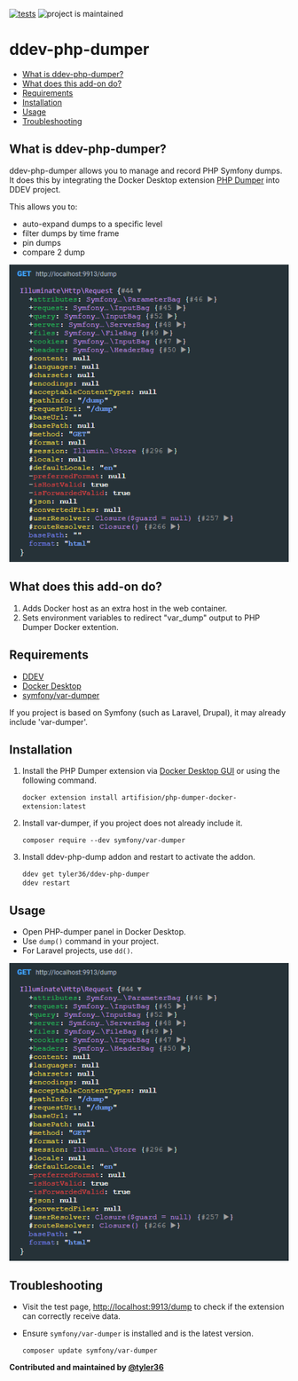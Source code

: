 [![tests](https://github.com/ddev/ddev-addon-template/actions/workflows/tests.yml/badge.svg)](https://github.com/ddev/ddev-addon-template/actions/workflows/tests.yml) ![project is maintained](https://img.shields.io/maintenance/yes/2024.svg)

# ddev-php-dumper <!-- omit in toc -->

- [What is ddev-php-dumper?](#what-is-ddev-php-dumper)
- [What does this add-on do?](#what-does-this-add-on-do)
- [Requirements](#requirements)
- [Installation](#installation)
- [Usage](#usage)
- [Troubleshooting](#troubleshooting)

## What is ddev-php-dumper?

ddev-php-dumper allows you to manage and record PHP Symfony dumps.
It does this by integrating the Docker Desktop extension [PHP Dumper](https://github.com/artifision/php-dumper-docker-extension) into DDEV project.

This allows you to:

- auto-expand dumps to a specific level
- filter dumps by time frame
- pin dumps
- compare 2 dump

![Dump](images/php-dumper.png)

## What does this add-on do?

1. Adds Docker host as an extra host in the web container.
2. Sets environment variables to redirect "var_dump" output to PHP Dumper Docker extention.

## Requirements

- [DDEV](https://ddev.com)
- [Docker Desktop](https://www.docker.com/products/docker-desktop)
- [symfony/var-dumper](https://symfony.com/doc/current/components/var_dumper.html)

If you project is based on Symfony (such as Laravel, Drupal), it may already include 'var-dumper'.

## Installation

1. Install the PHP Dumper extension via [Docker Desktop GUI](https://docs.docker.com/desktop/extensions/marketplace/#install-an-extension) or using the following command.

    ```shell
    docker extension install artifision/php-dumper-docker-extension:latest
    ```

1. Install var-dumper, if you project does not already include it.

    ```shell
    composer require --dev symfony/var-dumper
    ```

1. Install ddev-php-dump addon and restart to activate the addon.

    ```shell
    ddev get tyler36/ddev-php-dumper
    ddev restart
    ```

## Usage

- Open PHP-dumper panel in Docker Desktop.
- Use `dump()` command in your project.
- For Laravel projects, use `dd()`.

![Dump](images/php-dumper.png)

## Troubleshooting

- Visit the test page, <http://localhost:9913/dump> to check if the extension can correctly receive data.
- Ensure `symfony/var-dumper` is installed and is the latest version.

    ```shell
    composer update symfony/var-dumper
    ```

**Contributed and maintained by [@tyler36](https://github.com/tyler36)**
